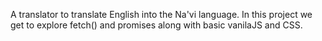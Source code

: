 A translator to translate English into the Na'vi language. In this project we get to explore fetch() and promises along with basic vanilaJS and CSS.